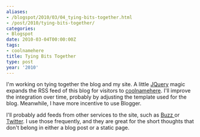 ```yaml
---
aliases:
- /blogspot/2010/03/04_tying-bits-together.html
- /post/2010/tying-bits-together/
categories:
- Blogspot
date: 2010-03-04T00:00:00Z
tags:
- coolnamehere
title: Tying Bits Together
type: post
year: '2010'
---
```


[coolnamehere]: /categories/coolnamehere/
[JQuery]: http://jquery.com

I'm working on tying together the blog and my site. A little [JQuery][] magic
expands the RSS feed of this blog for visitors to [coolnamehere][]. I'll
improve the integration over time, probably by adjusting the template used
for the blog. Meanwhile, I have more incentive to use Blogger.
<!--more-->

<p>I'll probably add feeds from other services to the site, such as <a href="http://www.google.com/profiles/brian.wisti#buzz">Buzz </a>or <a href="http://twitter.com/brianwisti">Twitter</a>. I use those frequently, and they are great for the short thoughts that don't belong in either a blog post or a static page.</p>
